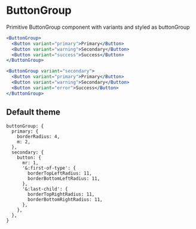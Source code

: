 # ButtonGroup

Primitive ButtonGroup component with variants and styled as buttonGroup

<Editor>

```jsx
<ButtonGroup>
  <Button variant="primary">Primary</Button>
  <Button variant="warning">Secondary</Button>
  <Button variant="success">Success</Button>
</ButtonGroup>

<ButtonGroup variant="secondary">
  <Button variant="primary">Primary</Button>
  <Button variant="warning">Secondary</Button>
  <Button variant="error">Success</Button>
</ButtonGroup>
```

</Editor>

## Default theme

```
buttonGroup: {
  primary: {
    borderRadius: 4,
    m: 2,
  },
  secondary: {
    button: {
      mr: 1,
      '&:first-of-type': {
        borderTopLeftRadius: 11,
        borderBottomLeftRadius: 11,
      },
      '&:last-child': {
        borderTopRightRadius: 11,
        borderBottomRightRadius: 11,
      },
    },
  },
}
```
